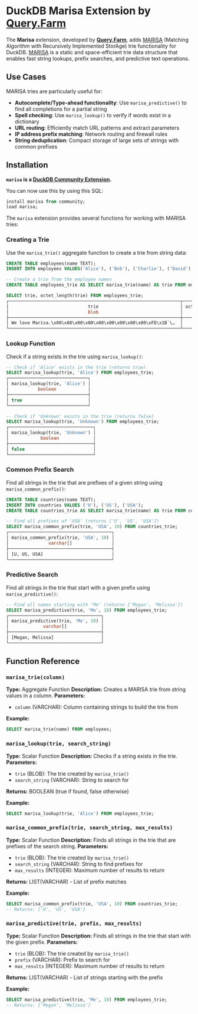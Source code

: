# DuckDB Marisa Extension by [Query.Farm](https://query.farm)

The **Marisa** extension, developed by **[Query.Farm](https://query.farm)**, adds [MARISA](https://github.com/s-yata/marisa-trie) (Matching Algorithm with Recursively Implemented StorAge) trie functionality for DuckDB. [MARISA](https://github.com/s-yata/marisa-trie) is a static and space-efficient trie data structure that enables fast string lookups, prefix searches, and predictive text operations.

## Use Cases

MARISA tries are particularly useful for:
- **Autocomplete/Type-ahead functionality**: Use `marisa_predictive()` to find all completions for a partial string
- **Spell checking**: Use `marisa_lookup()` to verify if words exist in a dictionary
- **URL routing**: Efficiently match URL patterns and extract parameters
- **IP address prefix matching**: Network routing and firewall rules
- **String deduplication**: Compact storage of large sets of strings with common prefixes

## Installation

**`marisa` is a [DuckDB Community Extension](https://github.com/duckdb/community-extensions).**

You can now use this by using this SQL:

```sql
install marisa from community;
load marisa;
```

The `marisa` extension provides several functions for working with MARISA tries:

### Creating a Trie
Use the `marisa_trie()` aggregate function to create a trie from string data:
```sql
CREATE TABLE employees(name TEXT);
INSERT INTO employees VALUES('Alice'), ('Bob'), ('Charlie'), ('David'), ('Eve'), ('Frank'), ('Mallory'), ('Megan'), ('Oscar'), ('Melissa');

-- Create a trie from the employee names
CREATE TABLE employees_trie AS SELECT marisa_trie(name) AS trie FROM employees;

SELECT trie, octet_length(trie) FROM employees_trie;
┌─────────────────────────────────────────────────────────────────┬────────────────────┐
│                              trie                               │ octet_length(trie) │
│                              blob                               │       int64        │
├─────────────────────────────────────────────────────────────────┼────────────────────┤
│ We love Marisa.\x00\x08\x00\x00\x00\x00\x00\x00\x00\xFD\x1B`\…  │        4160        │
└─────────────────────────────────────────────────────────────────┴────────────────────┘
```

### Lookup Function
Check if a string exists in the trie using `marisa_lookup()`:
```sql
-- Check if 'Alice' exists in the trie (returns true)
SELECT marisa_lookup(trie, 'Alice') FROM employees_trie;
┌──────────────────────────────┐
│ marisa_lookup(trie, 'Alice') │
│           boolean            │
├──────────────────────────────┤
│ true                         │
└──────────────────────────────┘

-- Check if 'Unknown' exists in the trie (returns false)
SELECT marisa_lookup(trie, 'Unknown') FROM employees_trie;
┌────────────────────────────────┐
│ marisa_lookup(trie, 'Unknown') │
│            boolean             │
├────────────────────────────────┤
│ false                          │
└────────────────────────────────┘
```

### Common Prefix Search
Find all strings in the trie that are prefixes of a given string using `marisa_common_prefix()`:
```sql
CREATE TABLE countries(name TEXT);
INSERT INTO countries VALUES ('U'), ('US'), ('USA');
CREATE TABLE countries_trie AS SELECT marisa_trie(name) AS trie FROM countries;

-- Find all prefixes of 'USA' (returns ['U', 'US', 'USA'])
SELECT marisa_common_prefix(trie, 'USA', 10) FROM countries_trie;
┌───────────────────────────────────────┐
│ marisa_common_prefix(trie, 'USA', 10) │
│               varchar[]               │
├───────────────────────────────────────┤
│ [U, US, USA]                          │
└───────────────────────────────────────┘
```

### Predictive Search
Find all strings in the trie that start with a given prefix using `marisa_predictive()`:
```sql
-- Find all names starting with 'Me' (returns ['Megan', 'Melissa'])
SELECT marisa_predictive(trie, 'Me', 10) FROM employees_trie;
┌───────────────────────────────────┐
│ marisa_predictive(trie, 'Me', 10) │
│             varchar[]             │
├───────────────────────────────────┤
│ [Megan, Melissa]                  │
└───────────────────────────────────┘
```

## Function Reference

### `marisa_trie(column)`
**Type:** Aggregate Function
**Description:** Creates a MARISA trie from string values in a column.
**Parameters:**
- `column` (VARCHAR): Column containing strings to build the trie from

**Example:**
```sql
SELECT marisa_trie(name) FROM employees;
```

### `marisa_lookup(trie, search_string)`
**Type:** Scalar Function
**Description:** Checks if a string exists in the trie.
**Parameters:**
- `trie` (BLOB): The trie created by `marisa_trie()`
- `search_string` (VARCHAR): String to search for

**Returns:** BOOLEAN (true if found, false otherwise)

**Example:**
```sql
SELECT marisa_lookup(trie, 'Alice') FROM employees_trie;
```

### `marisa_common_prefix(trie, search_string, max_results)`
**Type:** Scalar Function
**Description:** Finds all strings in the trie that are prefixes of the search string.
**Parameters:**
- `trie` (BLOB): The trie created by `marisa_trie()`
- `search_string` (VARCHAR): String to find prefixes for
- `max_results` (INTEGER): Maximum number of results to return

**Returns:** LIST(VARCHAR) - List of prefix matches

**Example:**
```sql
SELECT marisa_common_prefix(trie, 'USA', 10) FROM countries_trie;
-- Returns: ['U', 'US', 'USA']
```

### `marisa_predictive(trie, prefix, max_results)`
**Type:** Scalar Function
**Description:** Finds all strings in the trie that start with the given prefix.
**Parameters:**
- `trie` (BLOB): The trie created by `marisa_trie()`
- `prefix` (VARCHAR): Prefix to search for
- `max_results` (INTEGER): Maximum number of results to return

**Returns:** LIST(VARCHAR) - List of strings starting with the prefix

**Example:**
```sql
SELECT marisa_predictive(trie, 'Me', 10) FROM employees_trie;
-- Returns: ['Megan', 'Melissa']
```
